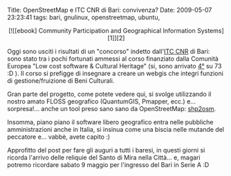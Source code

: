 Title: OpenStreetMap e ITC CNR di Bari: convivenza?
Date:  2009-05-07 23:23:41
tags: bari, gnulinux, openstreetmap, ubuntu,

<center>[![[ebook] Community Participation and Geographical Information
Systems][1]][2]</center>


Oggi sono usciti i risultati di un "concorso" indetto dall'[ITC CNR][3] di
Bari: sono stato tra i pochi fortunati ammessi al corso finanziato dalla
Comunità Europea "Low cost software & Cultural Heritage" (si, sono arrivato
[4°][4] su 73 :D ). Il corso si prefigge di insegnare a creare un webgis che
integri funzioni di gestione/fruizione di Beni Culturali.

Gran parte del progetto, come potete vedere qui, si svolge utilizzando il
nostro amato FLOSS geografico (QuantumGIS, Pmapper, ecc.) e... sorpresa!... anche un
tool preso sano sano da OpenStreetMap: [shp2osm][5].


Insomma, piano piano il software libero geografico entra nelle pubbliche
amministrazioni anche in Italia, si insinua come una biscia nelle mutande del peccatore e...
vabbè, avete capito :)


Approfitto del post per fare gli auguri a tutti i baresi, in questi giorni si
ricorda l'arrivo delle reliquie del Santo di Mira nella Città... e, magari
potremo ricordare sabato 9 maggio per l'ingresso del Bari in Serie A :D

   [1]: http://dl.dropbox.com/u/369614/blog/img_red/3133780893_22d3439005.jpg

   [2]: http://www.flickr.com/photos/waders/3133780893/

   [3]: http://www.iris.ba.cnr.it/

   [4]: http://www.iris.ba.cnr.it/Corso.html#Topic15

   [5]: http://svn.openstreetmap.org/applications/utils/import/shp2osm/
